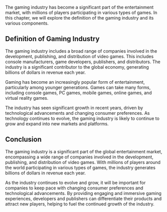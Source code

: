 
The gaming industry has become a significant part of the entertainment market, with millions of players participating in various types of games. In this chapter, we will explore the definition of the gaming industry and its various components.

Definition of Gaming Industry
-----------------------------

The gaming industry includes a broad range of companies involved in the development, publishing, and distribution of video games. This includes console manufacturers, game developers, publishers, and distributors. The industry is a significant contributor to the global economy, generating billions of dollars in revenue each year.

Gaming has become an increasingly popular form of entertainment, particularly among younger generations. Games can take many forms, including console games, PC games, mobile games, online games, and virtual reality games.

The industry has seen significant growth in recent years, driven by technological advancements and changing consumer preferences. As technology continues to evolve, the gaming industry is likely to continue to grow and expand into new markets and platforms.

Conclusion
----------

The gaming industry is a significant part of the global entertainment market, encompassing a wide range of companies involved in the development, publishing, and distribution of video games. With millions of players around the world participating in various types of games, the industry generates billions of dollars in revenue each year.

As the industry continues to evolve and grow, it will be important for companies to keep pace with changing consumer preferences and technological advancements. By providing engaging and immersive gaming experiences, developers and publishers can differentiate their products and attract new players, helping to fuel the continued growth of the industry.
